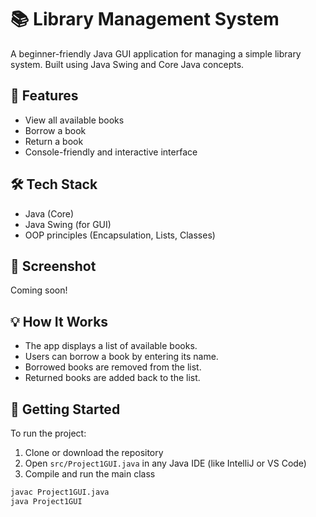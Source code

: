 # 📚 Library Management System

A beginner-friendly Java GUI application for managing a simple library system. Built using Java Swing and Core Java concepts.

## 🧰 Features

- View all available books
- Borrow a book
- Return a book
- Console-friendly and interactive interface

## 🛠 Tech Stack

- Java (Core)
- Java Swing (for GUI)
- OOP principles (Encapsulation, Lists, Classes)

## 📸 Screenshot

Coming soon!

## 💡 How It Works

- The app displays a list of available books.
- Users can borrow a book by entering its name.
- Borrowed books are removed from the list.
- Returned books are added back to the list.

## 🚀 Getting Started

To run the project:

1. Clone or download the repository
2. Open `src/Project1GUI.java` in any Java IDE (like IntelliJ or VS Code)
3. Compile and run the main class

```bash
javac Project1GUI.java
java Project1GUI
